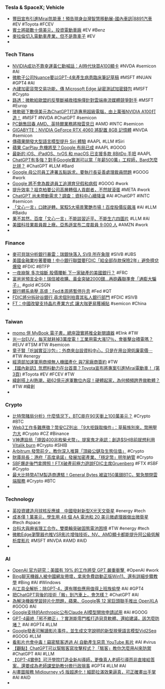 ### Tesla & SpaceX; Vehicle
- [豐田宣布引進Mirai氫能車！預告現身台灣智慧移動展-國內車訊|8891汽車](https://c.8891.com.tw/news/16578) #EV #Toyota #FCEV
- [賓士將砸數十億美元，投資電動車廠](https://technews.tw/2023/03/20/benz-to-spend-billions-investing-in-electric-car-factory/) #EV #Benz
- [麥拉倫切入電動車產業，但不是靠車子](https://finance.technews.tw/2023/03/20/mclaren-inverter-ev-industry/) #EV
-
### Tech Titans
- [NVIDIA成功不靠幸運黃仁勳喊話：AI時代快買A100顯卡](https://news.xfastest.com/nvidia/125576/nvidia-43/) #NVDA #semicon #AI
- [微軟子公司Nuance要以GPT-4來產生病患臨床筆記草稿](https://www.ithome.com.tw/news/156015) #MSFT #NUAN #GPT4 #AI
- [內建加密貨幣交易功能，傳 Microsoft Edge 祕密測試加密錢包](https://technews.tw/2023/03/20/testing-a-built-in-crypto-wallet-in-microsoft-edge/) #MSFT #Crypto
- [路透：微軟給歐盟的反壟斷補救措施僅針對雲端串流媒體競爭對手](https://m.cnyes.com/news/id/5117533) #MSFT #Europ
- [微軟砸下數億美元為ChatGPT打造專用超級電腦，由上萬張NVIDIA A100打造！](https://www.techbang.com/posts/104657-microsoft-spent-hundreds-of-millions-of-dollars-to-build-a) #MSFT #NVDA #ChatGPT #semicon
- [PC銷售回春 AMD、英特爾業務將撥雲見日](https://news.cnyes.com/news/id/5117549) #AMD #INTC #semicon
- [GIGABYTE：NVIDIA GeForce RTX 4060 將配置 8GB 記憶體](https://benchlife.info/gigabyte-confirm-geforce-rtx-4060-with-8gb-vram/) #NVDA #semicon
- [傳蘋果開發大型語言模型提升 Siri 體驗](https://technews.tw/2023/03/21/apple-is-reportedly-experimenting-with-language-generating-ai/) #AAPL #LLM #Siri
- [蘋果 CarPlay 危機將至？Google 布局已成](https://technews.tw/2023/03/21/apple-carplay-vs-google-android-automotive/) #AAPL #GOOG
- [最新的 iOS、iPadOS、tvOS 和 macOS 已支援多款 8BitDo 手把](https://chinese.engadget.com/8bitdo-controllers-now-work-with-apple-devices-070036681.html) #AAPL
- [ChatGPT有多強？對手Google實測可以當「年薪500萬」工程師，Bard怎麼比拼？](https://www.bnext.com.tw/article/74494/google-testing-acing-new-nthe-pntl) #ChatGPT #LLM #Bard
- [Google 母公司員工連署五點訴求，要執行長妥善處理裁員問題](https://today.line.me/tw/v2/article/7N08wNm) #GOOG #work
- [Google 將不會為裁退員工追溯育兒假和病假](https://chinese.engadget.com/google-將不會為裁退員工追溯育兒假和病假-063054064.html) #GOOG #work
- [提升效率？祖克柏要公司高層轉個人貢獻者，不然就滾蛋](https://technews.tw/2023/03/21/mark-zuckerberg-3/) #META #work
- [ChatGPT 尚未帶動需求？調查：資料中心續降溫](https://technews.tw/2023/03/21/chatgpt-data-center/) #AI #ChatGPT #INTC #semicon
- [「文心一言」口碑逆轉，駕馭5大場景驚艷市場！百度股價反飆漲](https://www.bnext.com.tw/article/74490/ernie-bot-cn-min-turn-plus-) #AI #LLM #Baidu
- [果不其然，百度「文心一言」不能談習近平、不能生六四圖片](https://www.inside.com.tw/article/31066-ChatGPT-AI-China) #LLM #AI
- [美國科技業裁員裁上癮，亞馬遜宣布二度裁員 9,000 人](https://technews.tw/2023/03/21/amazon-announces-9000-layoffs-in-2nd-degree/) #AMZN #work
-
### Finance
- [麥可貝瑞分析銀行暴雷：瑞銀快落入 SVB 所在象限](https://finance.technews.tw/2023/03/21/michael-burry-svb-ubs-group-ag/) #SIVB #UBS
- [美國金融業吵著要糖！中小銀行聯盟要FDIC「給全部存款保險2年」避免擠兌爆發](https://www.blocktempo.com/us-midsize-banks-seek-fdic-insurance/) #FDIC #BTFP
- [一夜崩盤 多次熔斷 股價腰斬 下一家破產的美國銀行？](https://news.cnyes.com/news/id/5117564) #FRC
- [富爸爸預言全中！瑞信被收購、黃金突破2000鎂…再砲轟聯準會「通膨大騙子」](https://www.blocktempo.com/kiyosaki-warns-u-s-inflation-is-now-systemic/) #gold #CSGN
- [銀行體系承壓 高盛：Fed本周將暫停升息](https://news.cnyes.com/news/id/5117507) #Fed #QT
- [FDIC將分拆矽谷銀行 尋求個別拍賣其私人銀行部門](https://news.cnyes.com/news/id/5117513) #FDIC #SIVB
- [FT：中國改變支持晶片產業方式 讓大咖更易獲補貼](https://news.cnyes.com/news/id/5117643) #semicon #China
-
### Taiwan
- [momo 併 MyBook 電子書，總座證實將推全新閱讀器](https://technews.tw/2023/03/21/president-jeff-ku-looking-forward-to-momo-this-year/) #EInk #TW
- [光一台EUV，每天就耗掉3萬度電！工業用電大漲17％，會衝擊台積電嗎？](https://www.bnext.com.tw/article/74507/tssmc-euv-pg-cost-impact) #EUV #TSM #TW #semicon
- [童子賢「吃誠實豆沙包」：外商來台設資料中心，只是在用台灣低廉電價⋯](https://www.bnext.com.tw/article/74504/tongtzuhs-tw-elec-price-cheap) #TW #energy
- [經濟部加速軍用商規無人機國產化 與7家廠商簽約](https://m.cnyes.com/news/id/5117623) #TW
- [【國內新訊】氫燃料動力在台首賣？Toyota宣布將專案引進Mirai電動車！ (第3頁)](https://m.mobile01.com/topicdetail.php?f=264&p=3&t=6758523) #Toyota #EV #FCEV #TW
- [緯創搭上AI熱潮，砸62億元進軍數位內容！硬體起家，為何頻頻跨界做軟體？](https://www.bnext.com.tw/article/74493/wistron-bot) #TW #緯創
-
### Crypto
- [比特幣賭局分析》什麼情況下，BTC能在90天衝上100萬美元？](https://www.blocktempo.com/bitcoin-hits-1-million-bet-in-90-days/) #Crypto #BTC
- [Web3工作多難應徵？幣安CZ列出 「9大拒錄取條件」：草莓族別來，幣圈壓力大](https://www.blocktempo.com/work-in-binance-do-and-dont/) #Crypto #CZ #Binance
- [V神遭設局「燒毀400兆枚柴犬幣」，提案鬼才承認：創造$SHIB前就想利用Vitalik burn](https://www.blocktempo.com/who-came-up-with-the-idea-to-send-shib-token-to-vitalik-wallet/) #Crypto #SHIB
- [Arbitrum 發幣前夕，教你深入推算「頂級公鏈及生態估值」](https://www.blocktempo.com/arbitrum-token-releaseing-value-model/) #Crypto
- [財庫局長：港府「高度承諾」發展加密產業、「穩定幣」明年納管](https://blockcast.it/2023/03/20/hkma-working-on-regulatory-regime-for-stablecoins-with-an-aim-to-implement-in-2024/) #Crypto
- [SBF爆走後門拿牌照！FTX破產前極力遊說FDIC主席Gruenberg](https://www.blocktempo.com/sbf-shilled-ftx-risk-model-to-fdic-chairman-gruenberg-prior-collapse/) #FTX #SBF #Crypto
- [最大比特幣ATM製造商遭駭！General Bytes 被盜150萬鎂BTC，緊急關閉雲端服務](https://www.blocktempo.com/bitcoin-atm-maker-general-bytes-shuts-down-its-cloud-service-after-hacker/) #Crypto #BTC
-
### Technology
- [英投資建造月球核反應爐　中國發射新型X光天文衛星](https://www.technice.com.tw/outbound/news/42887/) #energy #tech
- [成本僅 1 萬美元，學生用 48 個 AA 電池和 20 美元微處理器做出微衛星](https://technews.tw/2023/03/20/sbudnik-satellite-aa-battery/) #tech #space
- [台科大與麻省理工合作，雙槳輪突破固態電池困境](https://technews.tw/2023/03/20/double-paddle-wheel-breaks-through-solid-state-battery-dilemma/) #TW #energy #tech
- [微軟Edge瀏覽器也推VSR影片增強技術，NV、AMD顯卡都能提升阿公級低解析度影片](https://www.techbang.com/posts/104435-microsoft-edge-rescues-low-definition-old-videos-and-becomes) #MSFT #NVDA #AMD #AID
-
### AI
- [OpenAI 官方研究：美國有 19% 的工作將受 GPT 嚴重衝擊 ](https://www.inside.com.tw/article/31071-openAI-new-study) #OpenAI #work
- [Bing聊天機器人被中國網友帶壞，拿來免費啟動正版Win11、還有詳細步驟教學](https://www.techbang.com/posts/104829-bing-ai-was-played-bad-by-netizens-teach-you-to-start-the) #Bing #AI #Windows
- [AI工具全解析：除GPT-4，還有哪些應用值得上班族偷學](https://www.gvm.com.tw/article/100883) #AI #GPT4
- [把ChatGPT背後的技術「搬」到汽車上，會怎樣？](https://www.techbang.com/posts/104825-chatgpt-moved-car) #ChatGPT #AI
- [為解決機器學習碎片化問題，蘋果、Google等 12 家巨頭聯手推出 OpenXLA](https://www.techbang.com/posts/104596-in-order-to-solve-the-problem-of-machine-learning) #GOOG #AI
- [Google支持的Anthropic公布Claude AI模型開放申請試用](https://www.ithome.com.tw/news/156012) #AI #GOOG
- [GPT-4最終「邪不勝正」？實測能零門檻打造惡意軟體、還給建議，該怎麼防堵？](https://www.bnext.com.tw/article/74501/gpt-4-fishing-email-malware) #AI #GPT4 #LLM
- [Google發表可解讀影片事件，並生成文字說明的新型視覺語言模型Vid2Seq](https://www.ithome.com.tw/news/156010) #GOOG #LLM
- [看影片也會中毒！竊密駭客透過 AI 自動產生惡意 YouTube 影片](https://technews.tw/2023/03/21/watching-videos-can-also-be-poisoned/) #AI #virus
- [【觀點】ChatGPT可以幫駭客寫攻擊程式？「駭客」教你怎麼用AI來防禦](https://www.bnext.com.tw/article/74484/chatgpt-security-hack) #ChatGPT #AI #LLM
- [【GPT-4實例】可汗學院打造全新AI導師，更像真人老師引導而非直接給答案，還要成為老師課堂助教分擔行政瑣事](https://www.ithome.com.tw/news/156009) #GPT4 #LLM #AI
- [AI畫圖服務 Midjourney v5 版超進化！細節拉滿效果逼真，可正確畫出手掌](https://www.techbang.com/posts/104782-midjourney-v5-a-commercial-ai-image-generation-service-is) #AI #AID
-